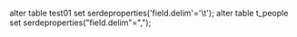 alter table test01 set serdeproperties('field.delim'='\t');
alter table t_people set serdeproperties("field.delim"=",");